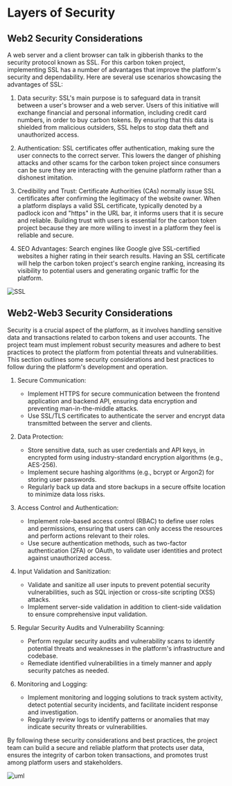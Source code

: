 # Layers of Security

## Web2 Security Considerations

A web server and a client browser can talk in gibberish thanks to the security protocol known as SSL. For this carbon token project, implementing SSL has a number of advantages that improve the platform's security and dependability. Here are several use scenarios showcasing the advantages of SSL:

1. Data security: SSL's main purpose is to safeguard data in transit between a user's browser and a web server. Users of this initiative will exchange financial and personal information, including credit card numbers, in order to buy carbon tokens. By ensuring that this data is shielded from malicious outsiders, SSL helps to stop data theft and unauthorized access.

2. Authentication: SSL certificates offer authentication, making sure the user connects to the correct server. This lowers the danger of phishing attacks and other scams for the carbon token project since consumers can be sure they are interacting with the genuine platform rather than a dishonest imitation.

3. Credibility and Trust: Certificate Authorities (CAs) normally issue SSL certificates after confirming the legitimacy of the website owner. When a platform displays a valid SSL certificate, typically denoted by a padlock icon and "https" in the URL bar, it informs users that it is secure and reliable. Building trust with users is essential for the carbon token project because they are more willing to invest in a platform they feel is reliable and secure.

4. SEO Advantages: Search engines like Google give SSL-certified websites a higher rating in their search results. Having an SSL certificate will help the carbon token project's search engine ranking, increasing its visibility to potential users and generating organic traffic for the platform.

![SSL](Images/ssl.svg)

## Web2-Web3 Security Considerations

Security is a crucial aspect of the platform, as it involves handling sensitive data and transactions related to carbon tokens and user accounts. The project team must implement robust security measures and adhere to best practices to protect the platform from potential threats and vulnerabilities. This section outlines some security considerations and best practices to follow during the platform's development and operation.

1. Secure Communication:
   - Implement HTTPS for secure communication between the frontend application and backend API, ensuring data encryption and preventing man-in-the-middle attacks.
   - Use SSL/TLS certificates to authenticate the server and encrypt data transmitted between the server and clients.

2. Data Protection:
   - Store sensitive data, such as user credentials and API keys, in encrypted form using industry-standard encryption algorithms (e.g., AES-256).
   - Implement secure hashing algorithms (e.g., bcrypt or Argon2) for storing user passwords.
   - Regularly back up data and store backups in a secure offsite location to minimize data loss risks.

3. Access Control and Authentication:
   - Implement role-based access control (RBAC) to define user roles and permissions, ensuring that users can only access the resources and perform actions relevant to their roles.
   - Use secure authentication methods, such as two-factor authentication (2FA) or OAuth, to validate user identities and protect against unauthorized access.

4. Input Validation and Sanitization:
   - Validate and sanitize all user inputs to prevent potential security vulnerabilities, such as SQL injection or cross-site scripting (XSS) attacks.
   - Implement server-side validation in addition to client-side validation to ensure comprehensive input validation.

5. Regular Security Audits and Vulnerability Scanning:
   - Perform regular security audits and vulnerability scans to identify potential threats and weaknesses in the platform's infrastructure and codebase.
   - Remediate identified vulnerabilities in a timely manner and apply security patches as needed.

6. Monitoring and Logging:
   - Implement monitoring and logging solutions to track system activity, detect potential security incidents, and facilitate incident response and investigation.
   - Regularly review logs to identify patterns or anomalies that may indicate security threats or vulnerabilities.

By following these security considerations and best practices, the project team can build a secure and reliable platform that protects user data, ensures the integrity of carbon token transactions, and promotes trust among platform users and stakeholders.

![uml](/Images/sec2.svg)
